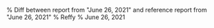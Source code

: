 % Diff between report from "June 26, 2021" and reference report from "June 26, 2021"
% Reffy
% June 26, 2021

